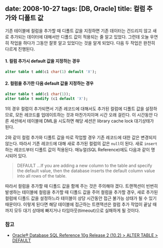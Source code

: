 date: 2008-10-27
tags: [DB, Oracle]
title: 컬럼 추가와 디폴트 값
---
기존 테이블에 컬럼을 추가할 때 디폴트 값을 지정하면 기존 데이터는 건드리지 않고 새로 추가되는 데이터에 대해서만 디폴드 값이 적용되는 줄 알고 있었다. 그런데 오늘 우연히 작업을 하다가 그동안 잘못 알고 있었다는 것을 알게 되었다. 다음 두 작업은 완전히 다르게 진행된다.
<!--more-->

#### 1. 컬럼 추가시 default 값을 지정하는 경우
```sql
alter table t add(c1 char(1) default 'X');
```

#### 2. 컬럼을 추가한 다음 default 값을 지정하는 경우
```sql
alter table t add(c1 char(1));
alter table t modify (c1 default 'X');
```

1의 경우 컬럼이 추가되면서 기존 레코드에 대해서도 추가된 컬럼에 디폴트 값을 설정하므로, 모든 레코드를 업데이트하는 것과 마찬가지이며 시간 오래 걸린다. 이 시간동안 다른 세션에서 테이블에 DML을 시도하면 해당 세션은 library cache lock 대기상태가 된다.

2와 같이 컬럼 추가와 디폴트 값을 따로 작업할 경우 기존 레코드에 대한 값은 변경되지 않는다. 따라서 기존 레코드에 대해 새로 추가된 컬럼의 값은 `null`이 된다. 새로 `insert`하는 레코드부터 디폴트 값이 적용된다.
매뉴얼(SQL Reference)에도 다음과 같이 명시되어 있다.

> DEFAULT
> ...If you are adding a new column to the table and specify the default value, then the database inserts the default column value into all rows of the table.

따라서 컬럼을 추가할 때 디폴드 값을 함께 주는 것은 주의해야 겠다. 트랜잭션이 빈번히 발생하는 테이블에 컬럼을 추가할 때 디폴드 값을 주어 컬럼을 추가할 경우, 새로 추가된 컬럼에 디폴드 값을 설정하느라 테이블이 상당 시간동안 접근 불가능 상태가 될 수 있기 때문이다. 이렇게 된다면 해당 테이블에 접근하는 트랜잭션은 컬럼 추가 작업이 끝날 때까지 모두 대기 상태에 빠지거나 타임아웃(timeout)으로 실패하게 될 것이다.

### 참고
* [Oracle® Database SQL Reference 10g Release 2 (10.2) > ALTER TABLE > DEFAULT](http://docs.oracle.com/cd/B19306_01/server.102/b14200/statements_3001.htm#sthref5165)
